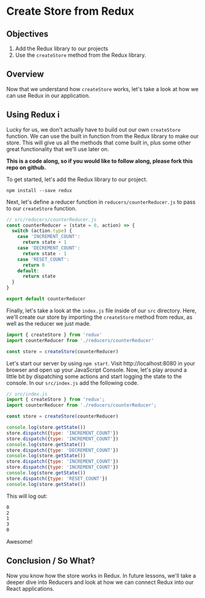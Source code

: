 # Create Store from Redux

## Objectives

1. Add the Redux library to our projects
2. Use the `createStore` method from the Redux library.

## Overview
Now that we understand how `createStore` works, let's take a look at how we can use Redux in our application.

## Using Redux i

Lucky for us, we don't actually have to build out our own `createStore` function. We can use the built in function from the Redux library to make our store. This will give us all the methods that come built in, plus some other great functionality that we'll use later on.

__This is a code along, so if you would like to follow along, please fork this repo on github.__

To get started, let's add the Redux library to our project.

`npm install --save redux`

Next, let's define a reducer function in `reducers/counterReducer.js` to pass to our `createStore` function.

```javascript
// src/reducers/counterReducer.js
const counterReducer = (state = 0, action) => {
  switch (action.type) {
    case 'INCREMENT_COUNT':
      return state + 1
    case 'DECREMENT_COUNT':
      return state - 1
    case 'RESET_COUNT':
      return 0
    default:
      return state
  }
}

export default counterReducer
```

Finally, let's take a look at the `index.js` file inside of our `src` directory. Here, we'll create our store by importing the `createStore` method from redux, as well as the reducer we just made.

```javascript
import { createStore } from 'redux'
import counterReducer from './reducers/counterReducer'

const store = createStore(counterReducer)
```

Let's start our server by using `npm start`. Visit http://localhost:8080 in your browser and open up your JavaScript Console. Now, let's play around a little bit by dispatching some actions and start logging the state to the console. In our `src/index.js` add the following code. 

```javascript
// src/index.js
import { createStore } from 'redux';
import counterReducer from './reducers/counterReducer';

const store = createStore(counterReducer)

console.log(store.getState())
store.dispatch({type: 'INCREMENT_COUNT'})
store.dispatch({type: 'INCREMENT_COUNT'})
console.log(store.getState())
store.dispatch({type: 'DECREMENT_COUNT'})
console.log(store.getState())
store.dispatch({type: 'INCREMENT_COUNT'})
store.dispatch({type: 'INCREMENT_COUNT'})
console.log(store.getState())
store.dispatch({type: 'RESET_COUNT'})
console.log(store.getState())
```

This will log out:

```bash
0
2
1
3
0
```
Awesome!

## Conclusion / So What?

Now you know how the store works in Redux. In future lessons, we'll take a deeper dive into Reducers and look at how we can connect Redux into our React applications. 
